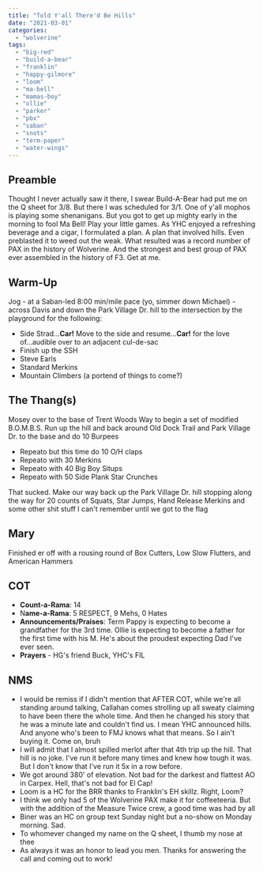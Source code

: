 ```yaml
---
title: "Told Y'all There'd Be Hills"
date: "2021-03-01"
categories: 
  - "wolverine"
tags: 
  - "big-red"
  - "build-a-bear"
  - "franklin"
  - "happy-gilmore"
  - "loom"
  - "ma-bell"
  - "mamas-boy"
  - "ollie"
  - "parker"
  - "pbx"
  - "saban"
  - "snots"
  - "term-paper"
  - "water-wings"
---
```


## Preamble

Thought I never actually saw it there, I swear Build-A-Bear had put me on the Q sheet for 3/8. But there I was scheduled for 3/1. One of y'all mophos is playing some shenanigans. But you got to get up mighty early in the morning to fool Ma Bell! Play your little games. As YHC enjoyed a refreshing beverage and a cigar, I formulated a plan. A plan that involved hills. Even preblasted it to weed out the weak. What resulted was a record number of PAX in the history of Wolverine. And the strongest and best group of PAX ever assembled in the history of F3. Get at me.

## Warm-Up

Jog - at a Saban-led 8:00 min/mile pace (yo, simmer down Michael) - across Davis and down the Park Village Dr. hill to the intersection by the playground for the following:

- Side Strad...**Car!** Move to the side and resume...**Car!** for the love of...audible over to an adjacent cul-de-sac
- Finish up the SSH
- Steve Earls
- Standard Merkins
- Mountain Climbers (a portend of things to come?)

## The Thang(s)

Mosey over to the base of Trent Woods Way to begin a set of modified B.O.M.B.S. Run up the hill and back around Old Dock Trail and Park Village Dr. to the base and do 10 Burpees

- Repeato but this time do 10 O/H claps
- Repeato with 30 Merkins
- Repeato with 40 Big Boy Situps
- Repeato with 50 Side Plank Star Crunches

That sucked. Make our way back up the Park Village Dr. hill stopping along the way for 20 counts of Squats, Star Jumps, Hand Release Merkins and some other shit stuff I can't remember until we got to the flag

## Mary

Finished er off with a rousing round of Box Cutters, Low Slow Flutters, and American Hammers

## COT

- **Count-a-Rama**: 14
- N**ame-a-Rama**: 5 RESPECT, 9 Mehs, 0 Hates
- **Announcements/Praises**: Term Pappy is expecting to become a grandfather for the 3rd time. Ollie is expecting to become a father for the first time with his M. He's about the proudest expecting Dad I've ever seen.
- **Prayers** \- HG's friend Buck, YHC's FIL

## NMS

- I would be remiss if I didn't mention that AFTER COT, while we're all standing around talking, Callahan comes strolling up all sweaty claiming to have been there the whole time. And then he changed his story that he was a minute late and couldn't find us. I mean YHC announced hills. And anyone who's been to FMJ knows what that means. So I ain't buying it. Come on, bruh
- I will admit that I almost spilled merlot after that 4th trip up the hill. That hill is no joke. I've run it before many times and knew how tough it was. But I don't know that I've run it 5x in a row before.
- We got around 380' of elevation. Not bad for the darkest and flattest AO in Carpex. Hell, that's not bad for El Cap!
- Loom is a HC for the BRR thanks to Franklin's EH skillz. Right, Loom?
- I think we only had 5 of the Wolverine PAX make it for coffeeteeria. But with the addition of the Measure Twice crew, a good time was had by all
- Biner was an HC on group text Sunday night but a no-show on Monday morning. Sad.
- To whomever changed my name on the Q sheet, I thumb my nose at thee
- As always it was an honor to lead you men. Thanks for answering the call and coming out to work!
